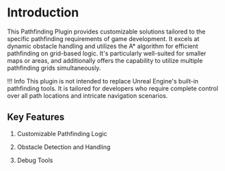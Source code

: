 # Introduction

This Pathfinding Plugin provides customizable solutions tailored to the specific pathfinding requirements of game development. It excels at dynamic obstacle handling and utilizes the A* algorithm for efficient pathfinding on grid-based logic. It's particularly well-suited for smaller maps or areas, and additionally offers the capability to utilize multiple pathfinding grids simultaneously.

!!! Info
    This plugin is not intended to replace Unreal Engine's built-in pathfinding tools. It is tailored for developers who require complete control over all path locations and intricate navigation scenarios.

## Key Features

1. Customizable Pathfinding Logic

2. Obstacle Detection and Handling

3. Debug Tools
